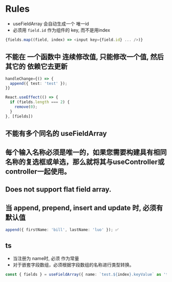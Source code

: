 # Rules
- useFieldArray 会自动生成一个 唯一id
- 必须用 `field.id` 作为组件的 key, 而不是用index

```ts
{fields.map((field, index) => <input key={field.id} ... />)}
```

## 不能在 一个函数中 连续修改值, 只能修改一个值, 然后其它的 依赖它去更新

```ts
handleChange={() => {
  append({ test: 'test' });
}}

React.useEffect(() => {
  if (fields.length === 2) {
    remove(0);
  }
}, [fields])
```

## 不能有多个同名的  useFieldArray 
## 每个输入名称必须是唯一的，如果您需要构建具有相同名称的复选框或单选，那么就将其与useController或controller一起使用。
## Does not support flat field array.
## 当 append, prepend, insert and update 时, 必须有默认值
```ts
append({ firstName: 'bill', lastName: 'luo' }); ✅
```

## ts
- 当注册为 name时, 必须 作为常量
- 对于嵌套字段数组，必须根据字段数组的名称进行类型转换。
```ts
const { fields } = useFieldArray({ name: `test.${index}.keyValue` as 'test.0.keyValue' });
```
